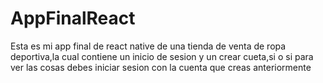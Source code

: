 # AppFinalReact
Esta es mi app final de react native de una tienda de venta de ropa deportiva,la cual contiene un inicio de sesion y un crear cueta,si o si para ver las cosas debes iniciar sesion con la cuenta que creas anteriormente
